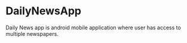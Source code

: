 # DailyNewsApp
Daily News app is android mobile application where user has access to multiple newspapers.<br><br>

